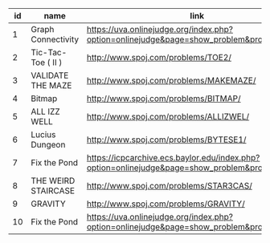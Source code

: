 |id|name|link|difficulty|
|---|---|---|---|
|1|Graph Connectivity|https://uva.onlinejudge.org/index.php?option=onlinejudge&page=show_problem&problem=400|1|
|2|Tic-Tac-Toe ( II )|http://www.spoj.com/problems/TOE2/|1|
|3|VALIDATE THE MAZE|http://www.spoj.com/problems/MAKEMAZE/|1|
|4|Bitmap|http://www.spoj.com/problems/BITMAP/|1|
|5|ALL IZZ WELL|http://www.spoj.com/problems/ALLIZWEL/|1|
|6|Lucius Dungeon|http://www.spoj.com/problems/BYTESE1/|1|
|7|Fix the Pond|https://icpcarchive.ecs.baylor.edu/index.php?option=onlinejudge&page=show_problem&problem=4147|2|
|8|THE WEIRD STAIRCASE|http://www.spoj.com/problems/STAR3CAS/|3|
|9|GRAVITY|http://www.spoj.com/problems/GRAVITY/|5|
|10|Fix the Pond|https://uva.onlinejudge.org/index.php?option=onlinejudge&page=show_problem&problem=3974|5|
